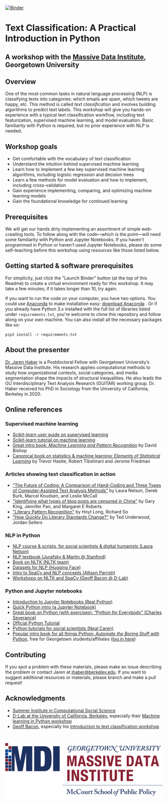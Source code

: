 [![Binder](https://mybinder.org/badge_logo.svg)](https://mybinder.org/v2/gh/jhaber-zz/text-classify-2021/HEAD)

# Text Classification: A Practical Introduction in Python
## A workshop with the [Massive Data Institute](https://mccourt.georgetown.edu/research/the-massive-data-institute/), Georgetown University


## Overview

One of the most common tasks in natural language processing (NLP) is classifying texts into categories: which emails are spam, which tweets are happy, etc. This method is called _text classification_ and involves building algorithms to predict text labels. This workshop will give you hands-on experience with a typical text classification workflow, including text featurization, supervised machine learning, and model evaluation. Basic familiarity with Python is required, but no prior experience with NLP is needed.


## Workshop goals

* Get comfortable with the vocabulary of text classification
* Understand the intuition behind supervised machine learning
* Learn how to implement a few key supervised machine learning algorithms, including logistic regression and decision trees
* Learn a few methods for model evaluation and how to implement, including cross-validation
* Gain experience implementing, comparing, and optimizing machine learning models 
* Gain the foundational knowledge for continued learning


## Prerequisites

We will get our hands dirty implementing an assortment of simple web-crawling tools. To follow along with the code—which is the point—will need some familiarity with Python and Jupyter Notebooks. If you haven't programmed in Python or haven’t used Jupyter Notebooks, please do some self-teaching before this workshop using resources like those listed below. 


## Getting started & software prerequisites

For simplicity, just click the "Launch Binder" button (at the top of this Readme) to create a virtual environment ready for this workshop. It may take a few minutes; if it takes longer than 10, try again.

If you want to run the code on your computer, you have two options. You could use [Anaconda](https://www.anaconda.com/what-is-anaconda/) to make installation easy: [download Anaconda](https://www.anaconda.com/download/) . Or if you already have Python 3.x installed with the full list of libraries listed under `requirements.txt`, you're welcome to clone this repository and follow along on your own machine. You can also install all the necessary packages like so: 

```
pip3 install -r requirements.txt
```


## About the presenter

[Dr. Jaren Haber](https://www.jarenhaber.com/) is a Postdoctoral Fellow with Georgetown University’s Massive Data Institute. His research applies computational methods to study how organizational contexts, social categories, and media segmentation shape the impacts of structural inequalities. He also leads the GU Interdisciplinary Text Analysis Research (GUITAR) working group. Dr. Haber received his PhD in Sociology from the University of California, Berkeley in 2020.


## Online references

### Supervised machine learning

* [_Scikit-learn_ user guide on supervised learning](http://scikit-learn.org/stable/supervised_learning.html) 
* [_Scikit-learn_ tutorial on machine learning](https://scikit-learn.org/stable/tutorial/basic/tutorial.html)
* [Great intro book: _Machine Learning and Pattern Recognition_](https://www.microsoft.com/en-us/research/publication/pattern-recognition-machine-learning/) by David Bishop
* [Canonical book on statistics & machine learning: _Elements of Statistical Learning_](https://link.springer.com/book/10.1007%2F978-0-387-84858-7) by Trevor Hastie, Robert Tibshirani and Jerome Friedman

### Articles showing text classification in action

* ["The Future of Coding: A Comparison of Hand-Coding and Three Types of Computer-Assisted Text Analysis Methods"](https://doi.org/10.1177/0049124118769114) by Laura Nelson, Derek Burk, Marcel Knudsen, and Leslie McCall
* ["Identifying what types of blog posts are censored in China"](http://gking.harvard.edu/publications/how-censorship-china-allows-government-criticism-silences-collective-expression) by Gary King, Jennifer Pan, and Margaret E Roberts
* ["Literary Pattern Recognition"](https://lucian.uchicago.edu/blogs/literarynetworks/files/2015/12/LONG_SO_CI.pdf) by Hoyt Long, Richard So
* ["How Quickly Do Literary Standards Change?"](https://tedunderwood.com/2015/05/18/how-quickly-do-literary-standards-change/) by Ted Underwood, Jordan Sellers

### NLP in Python

* [NLP course & scripts, for social scientists & digital humanists (Laura Nelson)](https://github.com/lknelson/text-analysis-course)
* [NLP textbook (Jurafsky & Martin @ Stanford)](https://web.stanford.edu/~jurafsky/slp3/)
* [Book on NLTK (NLTK team)](http://www.nltk.org/book/)
* [Datasets for NLP (Hugging Face)](https://github.com/huggingface/datasets)
* [Intro to SpaCy and NLP concepts (Allison Parrish)](https://gist.github.com/aparrish/f21f6abbf2367e8eb23438558207e1c3)
* [Workshops on NLTK and SpaCy (Geoff Bacon @ D-Lab)](https://github.com/geoffbacon/nlp-with-nltk-spacy)

### Python and Jupyter notebooks

* [Introduction to Jupyter Notebooks (Real Python)](https://realpython.com/jupyter-notebook-introduction/)
* [Quick Python intro (a Jupyter Notebook)](https://github.com/jhaber-zz/nlp-python-2020/blob/master/solutions/intro-to-python.ipynb)
* [Great book on Python (with exercises): “Python for Everybody” (Charles Severance)](https://www.py4e.com/book.php)
* [Official Python Tutorial](https://docs.python.org/3/tutorial/index.html)
* [Python tutorials for social scientists (Neal Caren)](https://nealcaren.github.io/python-tutorials/)
* [Popular intro book for all things Python: _Automate the Boring Stuff with Python_](https://nostarch.com/automatestuff2), free for Georgetown students/affiliates ([log in here](https://www.safaribooksonline.com/library/view/temporary-access/))


## Contributing

If you spot a problem with these materials, please make an issue describing the problem or contact Jaren at jhaber@berkeley.edu. If you want to suggest additional resources or materials, please branch and make a pull request!


## Acknowledgments

* [Summer Institute in Computational Social Science](https://sicss.io/)
* [D-Lab at the University of California, Berkeley](https://dlab.berkeley.edu/), especially their [Machine learning in Python workshop](https://github.com/dlab-berkeley/python-machine-learning)
* [Geoff Bacon](https://geoffbacon.github.io/), especially his [Introduction to text classification workshop](https://github.com/TextXD/introduction-to-text-classification)


<br>

![MDI logo](assets/mdi_logo.png)
